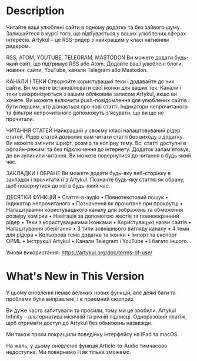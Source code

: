 # Description

Читайте ваші улюблені сайти в одному додатку та без зайвого шуму. Залишайтеся в курсі того, що відбувається у ваших улюблених сферах інтересів. Artykul – це RSS-ридер з найкращим у класі нативним ридером.

RSS, ATOM, YOUTUBE, TELEGRAM, MASTODON
Ви можете додати будь-який сайт, що підтримує RSS або Atom. Додайте ваші улюблені блоги, новинні сайти, YouTube,  канали Telegram або Mastodon.

КАНАЛИ І ТЕКИ
Створюйте користувацькі теки і додавайте до них сайти. Ви можете встановлювати свої іконки для ваших тек. Канали і теки синхронізуються з вашим обліковим записом Artykul, якщо ви хочете. Ви можете включити push-повідомлення для улюблених сайтів і бути першим, хто дізнається про нові статті. Індикатори непрочитаного та фільтри непрочитаного допоможуть з'ясувати, що ви ще не прочитали.

ЧИТАННЯ СТАТЕЙ
Найкращий у своєму класі налаштовуваний рідер статей. Рідер статей дозволяє вам читати статті без виходу з додатку. Ви можете змінити шрифт, розмір та колірну тему.
Всі статті доступні в офлайн-режимі та без підключення до інтернету. Додаток запам'ятовує, де ви зупинили читання. Ви можете повернутися до читання в будь-який час.

ЗАКЛАДКИ І ОБРАНЕ
Ви можете додати будь-яку веб-сторінку в закладки і прочитати її з Artykul. Позначте будь-яку статтю як обрану, щоб повернутися до неї в будь-який час.

ДЕСЯТКИ ФУНКЦІЙ
• Стаття-в-аудіо
• Повнотекстовий пошук
• Індикатор непрочитаного
• Позначення як прочитане при прокрутці
• Налаштування користувацького каналу для зображень та обмеження розміру комірки
• Навігація за допомогою жестів та повноекранний рідер
• Теки з користувацькими іконками
• Користувацькі назви сайтів
• Налаштування зберігання
• 3 типи зовнішнього вигляду каналу
• 4 теми для рідера
• Кольорова тема додатка та іконки
• Імпорт та експорт OPML
• Інструкції Artykul
• Канали Telegram і YouTube
• І багато іншого...

Умови використання: https://artykul.org/doc/terms-of-use/

# What's New in This Version

У цьому оновленні немає великих нових функцій, але деякі баги та проблеми були виправлені, і є приємний сюрприз.

Ви дуже часто запитували та просили, тому ми це зробили. Artykul Infinity – альтернатива місячній та річній підписці. Одноразовий платіж, щоб отримати доступ до Artykul без обмежень назавжди.

Ми також трохи покращили поведінку інтерфейсу на iPad та macOS.

На жаль, у цьому оновленні функція Article-to-Audio тимчасово недоступна. Ми повернемо її як тільки зможемо.
